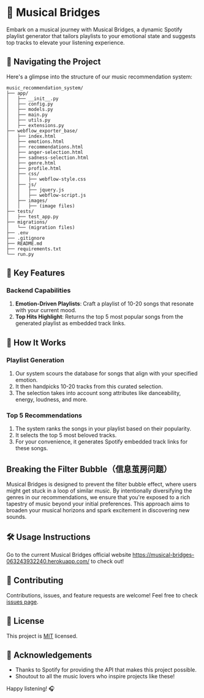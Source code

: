 # 🎵 Musical Bridges

Embark on a musical journey with Musical Bridges, a dynamic Spotify playlist generator that tailors playlists to your emotional state and suggests top tracks to elevate your listening experience.

## 📂 Navigating the Project
Here's a glimpse into the structure of our music recommendation system:

```
music_recommendation_system/
├── app/
│   ├── __init__.py
│   ├── config.py
│   ├── models.py
│   ├── main.py
│   ├── utils.py
│   ├── extensions.py
├── webflow_exporter_base/
│   ├── index.html
│   ├── emotions.html
│   ├── recommendations.html
│   ├── anger-selection.html
│   ├── sadness-selection.html
│   ├── genre.html
│   ├── profile.html
│   ├── css/
│   │   ├── webflow-style.css
│   ├── js/
│   │   ├── jquery.js
│   │   ├── webflow-script.js
│   ├── images/
│   │   ├── (image files)
├── tests/
│   ├── test_app.py
├── migrations/
│   └── (migration files)
├── .env
├── .gitignore
├── README.md
├── requirements.txt
└── run.py
```

## 🌟 Key Features

### Backend Capabilities
1. **Emotion-Driven Playlists**: Craft a playlist of 10-20 songs that resonate with your current mood.
2. **Top Hits Highlight**: Returns the top 5 most popular songs from the generated playlist as embedded track links.

## 🧩 How It Works

### Playlist Generation
1. Our system scours the database for songs that align with your specified emotion.
2. It then handpicks 10-20 tracks from this curated selection.
3. The selection takes into account song attributes like danceability, energy, loudness, and more.

### Top 5 Recommendations
1. The system ranks the songs in your playlist based on their popularity.
2. It selects the top 5 most beloved tracks.
3. For your convenience, it generates Spotify embedded track links for these songs.

## Breaking the Filter Bubble（信息茧房问题）

Musical Bridges is designed to prevent the filter bubble effect, where users might get stuck in a loop of similar music. By intentionally diversifying the genres in our recommendations, we ensure that you're exposed to a rich tapestry of music beyond your initial preferences. This approach aims to broaden your musical horizons and spark excitement in discovering new sounds.

## 🛠 Usage Instructions
Go to the current Musical Bridges official website https://musical-bridges-063243932240.herokuapp.com/ to check out!

## 🤝 Contributing

Contributions, issues, and feature requests are welcome! Feel free to check [issues page](https://github.com/RichardJiang-collab/musical-bridges/issues).

## 📝 License

This project is [MIT](https://choosealicense.com/licenses/mit/) licensed.

## 🎉 Acknowledgements

- Thanks to Spotify for providing the API that makes this project possible.
- Shoutout to all the music lovers who inspire projects like these!

Happy listening! 🎧
